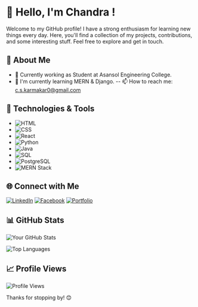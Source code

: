 # 👋 Hello, I'm Chandra !

Welcome to my GitHub profile! I have a strong enthusiasm for learning new things every day. Here, you'll find a collection of my projects, contributions, and some interesting stuff. Feel free to explore and get in touch.

## 🚀 About Me

- 💼 Currently working as Student at Asansol Engineering College.
- 🌱 I'm currently learning MERN & Django.
-- 📫 How to reach me: [c.s.karmakar0@gmail.com](mailto:c.s.karmakar0@gmail.com)

## 🔧 Technologies & Tools

- ![HTML](https://img.shields.io/badge/HTML-E34F26?style=flat&logo=html5&logoColor=white)
- ![CSS](https://img.shields.io/badge/CSS-1572B6?style=flat&logo=css3&logoColor=white)
- ![React](https://img.shields.io/badge/React-61DAFB?style=flat&logo=react&logoColor=white)
- ![Python](https://img.shields.io/badge/Python-3776AB?style=flat&logo=python&logoColor=white)
- ![Java](https://img.shields.io/badge/Java-007396?style=flat&logo=java&logoColor=white)
- ![SQL](https://img.shields.io/badge/SQL-4479A1?style=flat&logo=postgresql&logoColor=white)
- ![PostgreSQL](https://img.shields.io/badge/PostgreSQL-336791?style=flat&logo=postgresql&logoColor=white)
- ![MERN Stack](https://img.shields.io/badge/MERN%20Stack-00D8FF?style=flat&logo=mongodb&logoColor=white&labelColor=00D8FF&label=)

## 🌐 Connect with Me

[![LinkedIn](https://img.shields.io/badge/LinkedIn-Chandra_Sekhar_Karmakar-blue)](https://www.linkedin.com/in/chandra-sekhar-karmakar/)
[![Facebook](https://img.shields.io/badge/Facebook-Chandra_Sekhar_Karmakar-blue)](https://www.facebook.com/CSKarmakar)
[![Portfolio](https://img.shields.io/badge/Portfolio-Chandra_Sekhar_Karmakar-blue)](https://l.facebook.com/l.php?u=https%3A%2F%2Fchandra92.github.io%2FMy-Resume%2F%3Ffbclid%3DIwAR0Q1uzKNmJuEQt-PkohFNwbCFEB5m-t8SXA5LsclLJ-JW6jC8oxpvuvt5A%23&h=AT0t0x-V2W97xOyb4-PH67G7nwU9tDhmrsoietasdCJkV_wrwEntNbBE02HqmVvmecwa3TRXPXvNiF0Hs-tynHe6h_hBvwHcSzY_xTlfgq0jHE9_DSJWyoCV2xpQE_BXV_8RsGwHbDvDaA)

## 📊 GitHub Stats

![Your GitHub Stats](https://github-readme-stats.vercel.app/api?username=CHANDRA92&show_icons=true&theme=radical)

![Top Languages](https://github-readme-stats.vercel.app/api/top-langs/?username=CHANDRA92&layout=compact&theme=radical)

## 📈 Profile Views

![Profile Views](https://komarev.com/ghpvc/?username=CHANDRA92)

Thanks for stopping by! 😊

<!---
CHANDRA92/CHANDRA92 is a ✨ special ✨ repository because its `README.md` (this file) appears on your GitHub profile.
You can click the Preview link to take a look at your changes.
--->
